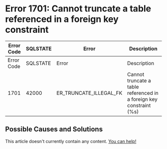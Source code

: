 
# Error 1701: Cannot truncate a table referenced in a foreign key constraint


| Error Code | SQLSTATE | Error | Description |
| --- | --- | --- | --- |
| Error Code | SQLSTATE | Error | Description |
| 1701 | 42000 | ER_TRUNCATE_ILLEGAL_FK | Cannot truncate a table referenced in a foreign key constraint (%s) |




## Possible Causes and Solutions


This article doesn't currently contain any content. [You can help!](/en/writing-and-editing-knowledge-base-articles/)


